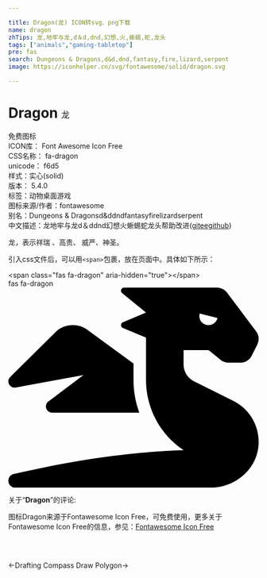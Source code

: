 ```yaml
---

title: Dragon(龙) ICON转svg、png下载
name: dragon
zhTips: 龙,地牢与龙,d＆d,dnd,幻想,火,蜥蜴,蛇,龙头
tags: ["animals","gaming-tabletop"]
pre: fas
search: Dungeons & Dragons,d&d,dnd,fantasy,fire,lizard,serpent
image: https://iconhelper.cn/svg/fontawesome/solid/dragon.svg

---
```


# Dragon  <small style="font-size: 60%;font-weight: 100">龙</small>


<div class="detail-page">
<p>
<span><span class="badge-success badge">免费图标</span> </span>
<br/>
<span>
ICON库：
<span class="badge-secondary badge">Font Awesome Icon Free</span> 
</span>
<br/>
<span>
CSS名称：
<span class="badge-secondary badge">fa-dragon</span> 
</span>
<br/>
<span>
unicode：
<span class="badge-secondary badge">f6d5</span> 
<copy-btn content='f6d5' btn-title=""></copy-btn>
<copy-btn :content='String.fromCodePoint(parseInt("f6d5", 16))' btn-title="复制U"></copy-btn>
</span><br/><span>样式：<span class="badge-light badge">实心(solid)</span></span>
<br/>
<span>
版本：
<span class="badge-secondary badge">5.4.0</span> 
</span><br/><span>标签：<span class="badge-light badge"><router-link to="/tags/animals.html">动物</router-link></span><span class="badge-light badge"><router-link to="/tags/gaming-tabletop.html">桌面游戏</router-link></span></span>
<br/>
<span>图标来源/作者：<span class="badge-light badge">fontawesome</span></span> 
<br/>
<span>别名：<span class="badge-light badge">Dungeons & Dragons</span><span class="badge-light badge">d&d</span><span class="badge-light badge">dnd</span><span class="badge-light badge">fantasy</span><span class="badge-light badge">fire</span><span class="badge-light badge">lizard</span><span class="badge-light badge">serpent</span></span><br/><span class="zh-detail">中文描述：<span class="badge-primary badge">龙</span><span class="badge-primary badge">地牢与龙</span><span class="badge-primary badge">d＆d</span><span class="badge-primary badge">dnd</span><span class="badge-primary badge">幻想</span><span class="badge-primary badge">火</span><span class="badge-primary badge">蜥蜴</span><span class="badge-primary badge">蛇</span><span class="badge-primary badge">龙头</span><span class="help-link"><span>帮助改进</span>(<a href="https://gitee.com/liuwave/icon-helper/edit/master/json/fontawesome/solid/dragon.json" target="_blank" rel="noopener noreferrer">gitee</a><a href="https://github.com/liuwave/icon-helper/edit/master/json/fontawesome/solid/dragon.json" target="_blank" rel="noopener noreferrer">github</a></span>)</span><br/>
</p>
</div><div class="description description alert alert-light">龙，表示祥瑞 、高贵、 威严、神圣。</div>
<div class="alert alert-dark">
  <i class="fas fa-dragon fa-xs"></i>
  <i class="fas fa-dragon fa-sm"></i>
  <i class="fas fa-dragon fa-lg"></i>
  <i class="fas fa-dragon fa-2x"></i>
  <i class="fas fa-dragon fa-3x"></i>
  <i class="fas fa-dragon fa-5x"></i>
  <i class="fas fa-dragon fa-7x"></i>
</div>
<div>
  <p>引入css文件后，可以用<code>&lt;span&gt;</code>包裹，放在页面中。具体如下所示：    
  </p>
  <div class="alert alert-primary" style="font-size: 14px">
    &lt;span class="fas fa-dragon" aria-hidden="true"&gt;&lt;/span&gt;
    <copy-btn content='<span class="fas fa-dragon" aria-hidden="true"></span>'></copy-btn>
  </div>
  <div class="alert alert-secondary">
    <i class="fas fa-dragon"
    style="font-size: 24px"
    aria-hidden="true"></i> fas fa-dragon
    <copy-btn content="fas fa-dragon" btn-title="复制图标名称"></copy-btn>
  </div>
</div>
<div id="svg" class="svg-wrap">
<svg xmlns="http://www.w3.org/2000/svg" viewBox="0 0 640 512"><path d="M18.32 255.78L192 223.96l-91.28 68.69c-10.08 10.08-2.94 27.31 11.31 27.31h222.7c-9.44-26.4-14.73-54.47-14.73-83.38v-42.27l-119.73-87.6c-23.82-15.88-55.29-14.01-77.06 4.59L5.81 227.64c-12.38 10.33-3.45 30.42 12.51 28.14zm556.87 34.1l-100.66-50.31A47.992 47.992 0 0 1 448 196.65v-36.69h64l28.09 22.63c6 6 14.14 9.37 22.63 9.37h30.97a32 32 0 0 0 28.62-17.69l14.31-28.62a32.005 32.005 0 0 0-3.02-33.51l-74.53-99.38C553.02 4.7 543.54 0 533.47 0H296.02c-7.13 0-10.7 8.57-5.66 13.61L352 63.96 292.42 88.8c-5.9 2.95-5.9 11.36 0 14.31L352 127.96v108.62c0 72.08 36.03 139.39 96 179.38-195.59 6.81-344.56 41.01-434.1 60.91C5.78 478.67 0 485.88 0 494.2 0 504 7.95 512 17.76 512h499.08c63.29.01 119.61-47.56 122.99-110.76 2.52-47.28-22.73-90.4-64.64-111.36zM489.18 66.25l45.65 11.41c-2.75 10.91-12.47 18.89-24.13 18.26-12.96-.71-25.85-12.53-21.52-29.67z"/></svg>
</div>
<detail full-name='fa-dragon'></detail>
<div class="icon-detail__container">
<p>关于“<b>Dragon</b>”的评论:</p>
</div>
<Vssue title="关于“Dragon”的评论" />    
<div><p>图标Dragon来源于Fontawesome Icon Free，可免费使用，更多关于  Fontawesome Icon Free的信息，参见：<a target="_blank" href="https://iconhelper.cn/fontawesome.html">Fontawesome Icon Free</a>
</p></div>

<div style="padding:2rem 0 " class="page-nav"><p class="inner"><span class="prev">←<router-link to="/icon/solid/drafting-compass.html">Drafting Compass</router-link></span> <span class="next"><router-link to="/icon/solid/draw-polygon.html">Draw Polygon</router-link>→</span></p></div>
